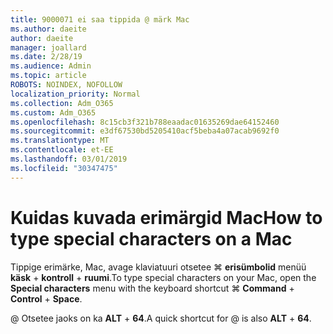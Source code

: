 ```yaml
---
title: 9000071 ei saa tippida @ märk Mac
ms.author: daeite
author: daeite
manager: joallard
ms.date: 2/28/19
ms.audience: Admin
ms.topic: article
ROBOTS: NOINDEX, NOFOLLOW
localization_priority: Normal
ms.collection: Adm_O365
ms.custom: Adm_O365
ms.openlocfilehash: 8c15cb3f321b788eaadac01635269dae64152460
ms.sourcegitcommit: e3df67530bd5205410acf5beba4a07acab9692f0
ms.translationtype: MT
ms.contentlocale: et-EE
ms.lasthandoff: 03/01/2019
ms.locfileid: "30347475"
---
```

# <a name="how-to-type-special-characters-on-a-mac"></a><span data-ttu-id="b76a9-102">Kuidas kuvada erimärgid Mac</span><span class="sxs-lookup"><span data-stu-id="b76a9-102">How to type special characters on a Mac</span></span>

<span data-ttu-id="b76a9-103">Tippige erimärke, Mac, avage klaviatuuri otsetee ⌘ **erisümbolid** menüü **käsk** + **kontroll** + **ruumi**.</span><span class="sxs-lookup"><span data-stu-id="b76a9-103">To type special characters on your Mac, open the **Special characters** menu with the keyboard shortcut ⌘ **Command** + **Control** + **Space**.</span></span>

<span data-ttu-id="b76a9-104">@ Otsetee jaoks on ka **ALT** + **64**.</span><span class="sxs-lookup"><span data-stu-id="b76a9-104">A quick shortcut for @ is also **ALT** + **64**.</span></span>